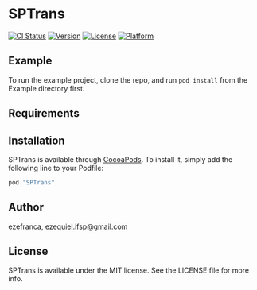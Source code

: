 # SPTrans

[![CI Status](http://img.shields.io/travis/ezefranca/SPTrans.svg?style=flat)](https://travis-ci.org/ezefranca/SPTrans)
[![Version](https://img.shields.io/cocoapods/v/SPTrans.svg?style=flat)](http://cocoapods.org/pods/SPTrans)
[![License](https://img.shields.io/cocoapods/l/SPTrans.svg?style=flat)](http://cocoapods.org/pods/SPTrans)
[![Platform](https://img.shields.io/cocoapods/p/SPTrans.svg?style=flat)](http://cocoapods.org/pods/SPTrans)

## Example

To run the example project, clone the repo, and run `pod install` from the Example directory first.

## Requirements

## Installation

SPTrans is available through [CocoaPods](http://cocoapods.org). To install
it, simply add the following line to your Podfile:

```ruby
pod "SPTrans"
```

## Author

ezefranca, ezequiel.ifsp@gmail.com

## License

SPTrans is available under the MIT license. See the LICENSE file for more info.

